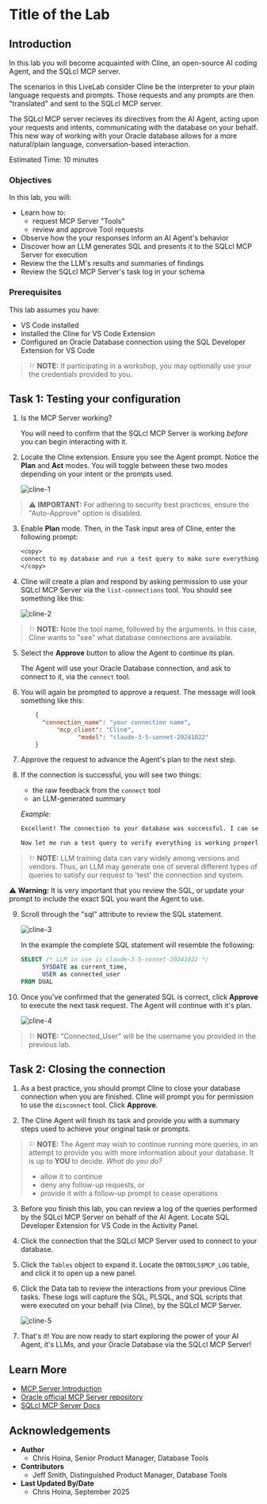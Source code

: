 # Title of the Lab

## Introduction

In this lab you will become acquainted with Cline, an open-source AI coding Agent, and the SQLcl MCP server. 

The scenarios in this LiveLab consider Cline be the interpreter to your plain language requests and prompts. Those requests and any prompts are then "translated" and sent to the SQLcl MCP server. 

The SQLcl MCP server recieves its directives from the AI Agent, acting upon your requests and intents, communicating with the database on your behalf. This new way of working with your Oracle database allows for a more natural/plain language, conversation-based interaction.

Estimated Time: 10 minutes

### Objectives

In this lab, you will:
* Learn how to:
  - request MCP Server "Tools"
  - review and approve Tool requests
* Observe how the your responses inform an AI Agent's behavior
* Discover how an LLM generates SQL and presents it to the SQLcl MCP Server for execution
* Review the the LLM's results and summaries of findings 
* Review the SQLcl MCP Server's task log in your schema 

### Prerequisites 

This lab assumes you have:
* VS Code installed
* Installed the Cline for VS Code Extension
* Configured an Oracle Database connection using the SQL Developer Extension for VS Code 

<p></p>

> &#9872; **NOTE:** If participating in a workshop, you may optionally use your the credentials provided to you.

## Task 1: Testing your configuration

1. Is the MCP Server working?

   You will need to confirm that the SQLcl MCP Server is working *before* you can begin interacting with it. 

2. Locate the Cline extension. Ensure you see the Agent prompt. Notice the **Plan** and **Act** modes. You will toggle between these two modes depending on your intent or the prompts used. 

   ![cline-1](./images/lab-3/cline-1.png " " )

<p></p>

> &#9888; **IMPORTANT:** For adhering to security best practices, ensure the "Auto-Approve" option is disabled.

<p></p>
 
<!-- You will ask (via a prompt) the Agent (Cline)  to complete a task. The Agent will see that it needs to use one or more tools from our MCP Server to accomplish said task.

It will prompt you for permission to use the tool. You will review the request, and approve (or deny!) it as appropriate. 

The Agent via the configured LLM, will generate SQL as necessary, and prompt you to run it via the run-sql tool, where you will again review it for accuracy, saftey, and performance, and then approve it. 

The results will be analyzed by the LLM and summarized.

When you are done, you will inspect the MCP logging table in your schema to see what has happened in the database, via our MCP Server. -->
  
3. Enable **Plan** mode. Then, in the Task input area of Cline, enter the following prompt:

    ```txt
    <copy>
    connect to my database and run a test query to make sure everything is working as expected
    </copy>
    ```

4. Cline will create a plan and respond by asking permission to use your SQLcl MCP Server via the `list-connections` tool. You should see something like this:

   ![cline-2](./images/lab-3/cline-2.png " ")

> &#9872; **NOTE:** Note the tool name, followed by the arguments. In this case, Cline wants to "see" what database connections are available.

5. Select the **Approve** button to allow the Agent to continue its plan. 

   The Agent will use your Oracle Database connection, and ask to connect to it, via the `connect` tool. 

6. You will again be prompted to approve a request. The message will look something like this: 

    ```json
        {
          "connection_name": "your connection name",
              "mcp_client": "Cline",
                    "model": "claude-3-5-sonnet-20241022"
        }
    ```

7. Approve the request to advance the Agent's plan to the next step.

8. If the connection is successful, you will see two things:

   - the raw feedback from the `connect` tool
   - an LLM-generated summary

   *Example:*

     ```txt
     Excellent! The connection to your database was successful. I can see we're connected to Oracle Database 23.0.0.0.0 in READ WRITE mode with AL32UTF8 character set.
    
     Now let me run a test query to verify everything is working properly. I'll start with a simple query to check the current database time:
     ```

> &#9872; **NOTE:** LLM training data can vary widely among versions and vendors. Thus, an LLM may generate one of several different types of queries to satisfy our request to 'test' the connection and system. 

&#9888; **Warning:** It is very important that you review the SQL, or update your prompt to include the exact SQL you want the Agent to use.

<p></p>

9. Scroll through the "sql" attribute to review the SQL statement. 

   ![cline-3](./images/lab-3/cline-3.png " ")

   In the example the complete SQL statement will resemble the following:

    ```sql
    SELECT /* LLM in use is claude-3-5-sonnet-20241022 */
          SYSDATE as current_time,
          USER as connected_user
    FROM DUAL
    ```

10. Once you've confirmed that the generated SQL is correct, click **Approve** to execute the next task request. The Agent will continue with it's plan.

      <!-- The *run-sql* tool returns query results as CSV, and in the Cline panel, you can see the 'Plain Text' response, followed by the Agent's interpretation of those results.  --> 

      <!-- Think we should omit this ^^, unless we want to show an example flow. -->

      ![cline-4](./images/lab-3/cline-4.png " ")

> &#9872; **NOTE:** "Connected_User" will be the username you provided in the previous lab. 

## Task 2: Closing the connection

1. As a best practice, you should prompt Cline to close your database connection when you are finished. Cline will prompt you for permission to use the `disconnect` tool. Click **Approve**.

2. The Cline Agent will finish its task and provide you with a summary steps used to achieve your original task or prompts.

> &#9872; **NOTE:** The Agent may wish to continue running more queries, in an attempt to provide you with more information about your database. It is up to **YOU** to decide. *What do you do?*
> - allow it to continue
> - deny any follow-up requests, or 
> - provide it with a follow-up prompt to cease operations

<p></p>

3. Before you finish this lab, you can review a log of the queries performed by the SQLcl MCP Server on behalf of the AI Agent. Locate SQL Developer Extension for VS Code in the Activity Panel.

4. Click the connection that the SQLcl MCP Server used to connect to your database.

5. Click the `Tables` object to expand it. Locate the `DBTOOLS$MCP_LOG` table, and click it to open up a new panel. 

6. Click the Data tab to review the interactions from your previous Cline tasks. These logs will capture the SQL, PLSQL, and SQL scripts that were executed on your behalf (via Cline), by the SQLcl MCP Server.

   ![cline-5](./images/lab-3/cline-5.png " ")

7. That's it! You are now ready to start exploring the power of your AI Agent, it's LLMs, and your Oracle Database via the SQLcl MCP Server!

## Learn More

* [MCP Server Introduction](https://blogs.oracle.com/database/post/introducing-mcp-server-for-oracle-database) 
* [Oracle official MCP Server repository](https://github.com/oracle/mcp/tree/main)
* [SQLcl MCP Server Docs](https://docs.oracle.com/en/database/oracle/sql-developer-command-line/25.2/sqcug/using-oracle-sqlcl-mcp-server.html)

## Acknowledgements

* **Author**<ul><li>Chris Hoina, Senior Product Manager, Database Tools</li></ul>
* **Contributors**<ul><li>Jeff Smith, Distinguished Product Manager, Database Tools</li></ul>
* **Last Updated By/Date**<ul><li>Chris Hoina, September 2025</li></ul>


